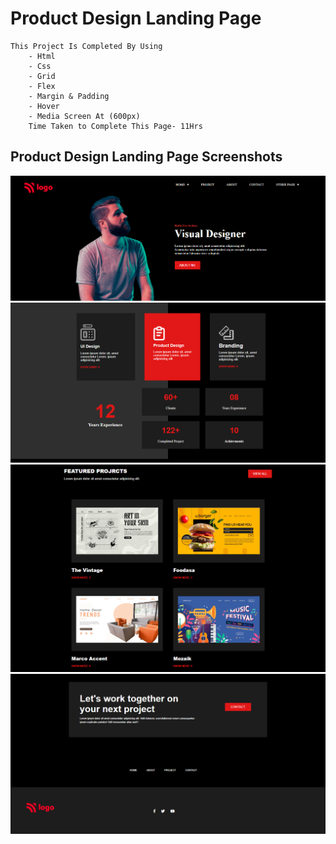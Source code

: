 # Product Design Landing Page
    This Project Is Completed By Using
        - Html
        - Css
        - Grid
        - Flex
        - Margin & Padding
        - Hover
        - Media Screen At (600px)
        Time Taken to Complete This Page- 11Hrs
## Product Design Landing Page Screenshots
![Screenshot](Screenshots/Product%20Design%20Landing%20Page%2001.png)
![Screenshot](Screenshots/Product%20Design%20Landing%20Page%2002.png)
![Screenshot](./Screenshots/Product%20Design%20Landing%20Page%2003.png)
![Screenshot](./Screenshots/Product%20Design%20Landing%20Page%2004.png)